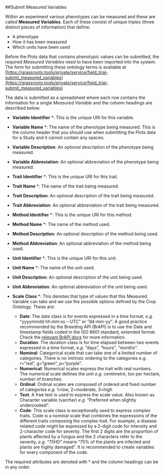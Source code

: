 ##Submit Measured Variables

Within an experiment various phenotypes can be measured and these are called **Measured Variables**. Each of these consist of unique *triples* (three distinct pieces of information) that define:

 * A phenotype
 * How it has been measured
 * Which units have been used

Before the Plots data that contains phenotypic values can be submitted, the required *Measured Variables* need to have been imported into the system. The form for submitting these ontology terms is available at [https://grassroots.tools/private/service/field_trial-submit_measured_variables](https://grassroots.tools/private/service/field_trial-submit_measured_variables)

The data is submitted as a spreadsheet where each row contains the information for a single *Measured Variable* and the column headings are described below:

 * **Variable Identifier** *: This is the unique URI for this variable.
 * **Variable Name** *: The name of the phenotype being measured. This is the column header that you should use when submitting the Plots data for a Study and it cannot contain any spaces.
 * **Variable Description**: An optional description of the phenotype being measured.
 * **Variable Abbreviation**: An optional abbreviation of the phenotype being measured.
 * **Trait Identifier** *: This is the unique URI for this trait.
 * **Trait Name** *: The name of the trait being measured.
 * **Trait Description**: An optional description of the trait being measured.
 * **Trait Abbreviation**: An optional abbreviation of the trait being measured.
 * **Method Identifier** *: This is the unique URI for this method.
 * **Method Name** *: The name of the method used.
 * **Method Description**: An optional description of the method being used.
 * **Method Abbreviation**: An optional abbreviation of the method being used.
 * **Unit Identifier** *: This is the unique URI for this unit.
 * **Unit Name** *: The name of the unit used.
 * **Unit Description**: An optional description of the unit being used.
 * **Unit Abbreviation**: An optional abbreviation of the unit being used.
 * **Scale Class** *: This denotes that type of values that this Measured Variable can take and we use the possible options defined by the Crop Ontology. These are:

    * **Date**:
The date class is for events expressed in a time format, *e.g.* “yyyymmdd hh:mm:ss –
UTC” or “dd-mm-yy”. A good practice recommended by the Breeding API (BrAPI) is to
use the Date and timestamp fields coded in the ISO 8601 standard, extended format.
Check the [relevant BrAPI docs](https://github.com/plantbreeding/BrAPI/blob/brapi-V2.1/Specification/GeneralInfo/Date_Time_Encoding.md) for more information.
    * **Duration**:
    The duration class is for time elapsed between two events expressed in a time format,
   *e.g.* “days”, “hours”, “months”.
    * **Nominal**:
Categorical scale that can take one of a limited number of categories. There is no
intrinsic ordering to the categories e.g. r=“red”, g=“green”, p=“purple”.
    * **Numerical**:
Numerical scales express the trait with real numbers. The numerical scale defines the
unit *e.g.* centimetre, ton per hectare, number of branches.
    * **Ordinal**:
Ordinal scales are composed of ordered and fixed number of categories *e.g.* 1=low,
2=moderate, 3=high
    * **Text**:
A free text is used to express the scale value. Also known as Character variable
(varchar) *e.g.* “Preferred when slightly undercooked”.
    * **Code**:
This scale class is exceptionally used to express complex traits. Code is a nominal
scale that combines the expressions of the different traits composing the complex trait.
For example, a disease related code might be expressed by a 2-digit code for intensity
and 2-character code for severity. The first 2 digits are the proportion of plants affected
by a fungus and the 2 characters refer to the severity, *e.g.* “75HD” means “75% of the
plants are infected and plants are highly damaged”. It is recommended to create
variables for every component of the code.



The required attributes are denoted with * and the column headings can be in any order.


